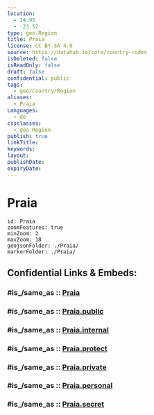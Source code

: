 ```yaml
---
location:
  - 14.95
  - -23.52
type: geo-Region
title: Praia
license: CC BY-SA 4.0
source: https://datahub.io/core/country-codes
isDeleted: false
isReadOnly: false
draft: false
confidential: public
tags:
  - geo/Country/Region
aliases:
  - Praia
Languages:
  - de
cssclasses:
  - geo-Region
publish: true
linkTitle:
keywords:
layout:
publishDate:
expiryDate:
---
```


# Praia

```leaflet
id: Praia
zoomFeatures: true 
minZoom: 2 
maxZoom: 18
geojsonFolder: ./Praia/
markerFolder: ./Praia/
```


## Confidential Links & Embeds: 

### #is_/same_as :: [Praia](/_Standards/Earth/Continent/Africa/Africa~West/Cape_Verde/municipalities~Cape_Verde/Praia.md) 

### #is_/same_as :: [Praia.public](/_public/Earth/Continent/Africa/Africa~West/Cape_Verde/municipalities~Cape_Verde/Praia.public.md) 

### #is_/same_as :: [Praia.internal](/_internal/Earth/Continent/Africa/Africa~West/Cape_Verde/municipalities~Cape_Verde/Praia.internal.md) 

### #is_/same_as :: [Praia.protect](/_protect/Earth/Continent/Africa/Africa~West/Cape_Verde/municipalities~Cape_Verde/Praia.protect.md) 

### #is_/same_as :: [Praia.private](/_private/Earth/Continent/Africa/Africa~West/Cape_Verde/municipalities~Cape_Verde/Praia.private.md) 

### #is_/same_as :: [Praia.personal](/_personal/Earth/Continent/Africa/Africa~West/Cape_Verde/municipalities~Cape_Verde/Praia.personal.md) 

### #is_/same_as :: [Praia.secret](/_secret/Earth/Continent/Africa/Africa~West/Cape_Verde/municipalities~Cape_Verde/Praia.secret.md)

